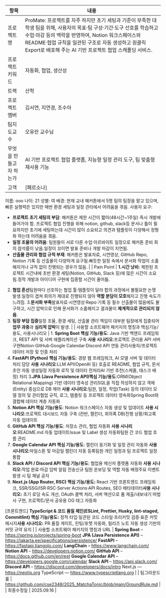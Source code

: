 | **항목** | **내용** |
| --- | --- |
| 프로젝트명 | ProMate: 프로젝트를 자주 하지만 초기 세팅과 기준이 부족한 대학생 팀을 위해, 사용자의 목표·팀 구성·기간·도구 선호를 학습하고 수업·마감 등의 맥락을 반영하여, Notion 워크스페이스와 README·협업 규칙을 일관된 구조로 자동 생성하고 원클릭 Export로 배포해 주는 AI 기반 프로젝트 협업 스캐폴딩 서비스. |
| 프로젝트 키워드 | 자동화, 협업, 생산성 |
| 트랙 | 산학 |
| 프로젝트멤버 | 김서연, 지연경, 조수아 |
| 팀지도교수 | 오유란 교수님 |
| 무엇을 만들고자 하는가 | AI 기반 프로젝트 협업 플랫폼, 지능형 일정 관리 도구, 팀 맞춤형 재사용 기능 |
| 고객 | [페르소나]
이름: ooo
나이: 21
성별: 여
배경: 현재 교내 해커톤에서 5명 팀의 팀장을 맡고 있으며, 빠른 실행력은 있지만 매번 환경 세팅과 일정 관리에서 어려움을 겪음.
사용자 요구:
- **프로젝트 초기 세팅의 부담**: 해커톤은 제한 시간이 짧아(48시간~1주일) 즉시 개발에 들어가야 함. 프로젝트 협업 진행을 위해 notion, github, slack등 문서나 틀이 필요하지만 초기에 세팅하는데 시간이 많이 소요되고 의견과 템플릿이 다양해서 정형화 하는데 어려움을 겪음.
- **일정 조율의 어려움**: 팀원들이 서로 다른 수업·아르바이트 일정으로 해커톤 준비 회의 참석률이 낮음.일정이 꼬이면 발표 준비나 개발 마감이 지연됨.
- **산출물 관리와 협업 규칙 부재**: 해커톤은 발표자료, 시연영상, GitHub Repo, Notion 기록 등 산출물이 다양하게 요구됨.빠듯한 일정 속에서 문서화 작업이 소홀해지거나 규칙 없이 진행되는 경우가 많음. |
| Pain Point | **1.시간 낭비:** 제한된 프로젝트 시간내에 초반 환경 세팅(Notion, GitHub, Slack 등)에 많은 시간이 소요됨.정작 개발과 아이디어 구현에 집중할 시간이 줄어듦.
2. **협업 혼선**팀원마다 선호하는 협업 툴·템플릿이 달라 합의 과정에서 불필요한 논쟁 발생.일정이 겹쳐 회의가 제대로 진행되지 않아 **역할 분담이 모호**해지고 진행 속도가 느려짐.
3.**문서화 부족**발표자료·시연영상·Repo·기록 등 필수 산출물이 많음에도 불구하고,
시간 압박으로 인해 문서화가 소홀해지고 결과물이 **체계적으로 관리되지 않음**.
4. **팀장 부담 집중**일정 조율, 환경 세팅, 산출물 관리 책임이 대부분 팀장에게 집중되어 **업무 과중**과 **심리적 압박**이 발생. |
| 사용할 소프트웨어 패키지의 명칭과 핵심기능/용도, 사용시나리오 | 1. **Spring Boot
핵심 기능/용도**: Java 기반 백엔드 프레임워크, REST API 및 서버 애플리케이션 구축
**사용 시나리오**:프로젝트 관리용 API 서버 구현Notion·GitHub·Google Calendar·Discord API 연동 관리사용자/프로젝트 데이터 저장 및 인증 처리
2. **FastAPI (Python)
핵심 기능/용도**: 경량 웹 프레임워크, AI 모델 서버 및 데이터 처리 담당
**사용 시나리오**:LLM API(OpenAI 등) 호출로 README, 협업 규칙, 문서 초안 자동 생성일정 자동화 로직 및 데이터 전처리AI 기반 추천(스케줄, 태스크 배정) 처리
3.**JPA (Java Persistence API)핵심 기능/용도**:ORM(Object Relational Mapping) 기반 데이터 영속성 관리SQL을 직접 작성하지 않고 객체(Entity) 중심으로 DB 제어
**사용 시나리오**:팀원, 일정, 작업(Task) 등의 데이터 모델 정의 및 관리협업 규칙, 로그, 템플릿 등 프로젝트 데이터 영속화Spring Boot와 결합해 데이터 계층 자동화
4. **Notion API
핵심 기능/용도**: Notion 워크스페이스 자동 생성 및 업데이트
**사용 시나리오**:프로젝트 대시보드 자동 구축 (칸반, 캘린더, 회의록 DB)진행 상황/회고록 자동 업데이트
6. **GitHub API
핵심 기능/용도**: 저장소 관리, 협업 자동화
**사용 시나리오**:README.md 자동 업데이트Issue 및 Label 생성 자동화팀원 간 코드 협업 흐름 관리
7. **Google Calendar API
핵심 기능/용도**: 캘린더 동기화 및 일정 관리 자동화
**사용 시나리오**:마일스톤 및 마감일 캘린더 자동 등록팀원 개인 일정과 팀 프로젝트 일정 통합
8. **Slack API / Discord API
핵심 기능/용도**: 협업용 메신저 플랫폼 자동화
**사용 시나리오**:작업 완료·마감 임박 알림 전송신규 팀원 온보딩 및 역할 자동 배정주요 이벤트 발생 시 팀 채널 공지
9. **Next.js (App Router, RSC)
핵심 기능/용도:** React 기반 프론트엔드 프레임워크, SSR/SSG/ISR·RSC·Server Actions·API Routes, SEO 메타데이터**사용 시나리오:** 초기 로딩 속도 개선, OAuth 콜백 처리, 서버 액션으로 폼 제출/내보내기 마법사 구현, 프로젝트/문서 공유용 OG 태그 자동화

[프론트엔드]
**TypeScript & 코드 품질 체인(ESLint, Prettier, Husky, lint-staged, Commitlint)
핵심 기능/용도:** 정적 타입·일관된 코드 스타일·프리커밋 검증·표준 커밋 메시지**사용 시나리오:** PR 품질 게이트, 린팅/포맷 자동화, 릴리즈 노트 자동 생성 기반의 커밋 규약 유지 |
| 사용할 소프트웨어 패키지의 명칭과 URL | **Spring Boot** – https://spring.io/projects/spring-boot
**JPA (Java Persistence API)** – https://jakarta.ee/specifications/persistence/
**FastAPI** – https://fastapi.tiangolo.com/
**LangChain** – https://www.langchain.com/
**Notion API** – https://developers.notion.com/
**GitHub API** – https://docs.github.com/en/rest
**Google Calendar API** – https://developers.google.com/calendar
**Slack API** – https://api.slack.com/
**Discord API** – https://discord.com/developers/docs/intro
Next.js — https://nextjs.org
TypeScript — https://www.typescriptlang.org |
| 팀그라운드룰 | https://github.com/cse2348/2025_MatchaTonic/blob/main/GroundRule.md |
| 최종수정일 | 2025.09.16 |
